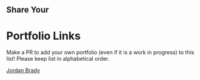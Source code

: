 ## Share Your
# Portfolio Links

Make a PR to add your own portfolio (even if it is a work in progress) to this list! Please keep list in alphabetical order.

[Jordan Brady](https://mjordan.codes)